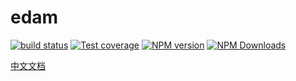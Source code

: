 # edam

[![build status](https://img.shields.io/travis/imcuttle/edam/master.svg?style=flat-square)](https://travis-ci.org/imcuttle/edam)
[![Test coverage](https://img.shields.io/codecov/c/github/imcuttle/edam.svg?style=flat-square)](https://codecov.io/github/imcuttle/edam?branch=master)
[![NPM version](https://img.shields.io/npm/v/edam.svg?style=flat-square)](https://www.npmjs.com/package/edam)
[![NPM Downloads](https://img.shields.io/npm/dm/edam.svg?style=flat-square&maxAge=43200)](https://www.npmjs.com/package/edam)


[中文文档](./doc/zh-CN/readme.md)
